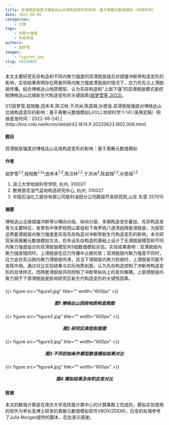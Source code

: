 ```yaml
---
title: 双滑脱层强度对博格达山北缘构造变形的影响：基于离散元数值模拟（地球科学）
date: 2022-08-05
categories:
    - 文章
tags:
    - 内聚力强度
    - 先存构造
authors:
    - 屈梦雪
images:
    - figure4.jpg
slug: 20220805
---
```


本文主要研究先存构造和不同内聚力强度的双滑脱层组合对褶皱冲断带构造变形的影响，实验结果表明存在两套同等内聚力强度滑脱层的情况下，应力优先沿上滑脱层传播。结合博格达山地质模型，认为先存构造和“上弱下强”的双滑脱层模式是控制博格达山北缘新生代构造变形的关键因素[(屈梦雪等,2022)](#refer-qu2022)。

<div id="refer-qu2022"></div>
[[1]屈梦雪,程晓敢,田禾丰,陈汉林,于洪洲,陈昌锦,孙思瑶.双滑脱层强度对博格达山北缘构造变形的影响：基于离散元数值模拟[J/OL].地球科学:1-14[（录用定稿）网络首发时间：2022-06-24].](http://kns.cnki.net/kcms/detail/42.1874.P.20220623.1802.006.html)   

#### 题目

双滑脱层强度对博格达山北缘构造变形的影响：基于离散元数值模拟

#### 作者
屈梦雪<sup>1,2</sup>,程晓敢<sup>1,2</sup>*,田禾丰<sup>1,2</sup>,陈汉林<sup>1,2</sup>,于洪洲<sup>3</sup>,陈昌锦<sup>1,2</sup>,孙思瑶<sup>1,2</sup>

1. 浙江大学地球科学学院, 杭州, 310027
2. 教育部含油气盆地构造研究中心, 杭州, 310027
3. 中国石油化工股份有限公司胜利油田分公司勘探开发研究院,山东 东营 257015

#### 摘要
博格达山北缘褶皱冲断带以横向分段、纵向分层、多期构造变形叠加、先存构造发育为主要特征，发育有中侏罗统西山窑组和下侏罗统八道湾组两套滑脱层，为探究这两套滑脱层内聚力强度差异及先存构造对冲断带新生代构造变形的影响，本次研究采用离散元数值模拟方法，在布设先存构造的基础上设计了无滑脱层模型和不同内聚力强度组合的双滑脱层模型共5组数值模拟实验。实验结果表明：双滑脱层内聚力强度相同时，上滑脱层在应力传播中占据优势；双滑脱层内聚力强度不同时，应力会优先沿弱内聚力滑脱层传递，且当下滑脱层内聚力较弱时，上滑脱层可能不发挥作用。通过对比实验结果与实际地质剖面，认为先存构造控制了冲断带构造变形的总体样式，而两套滑脱层共同控制了冲断带纵向上的变形解耦，上部滑脱层内聚力弱于下部滑脱层是影响研究区新生代构造变形的关键性因素。

<h5> </h5>
{{< figure src="figure1.jpg" title="" width="600px" >}}
<center><h5>图1 博格达山西段地质构造简图</h5></center>
{{< figure src="figure2.jpg" title="" width="600px" >}}
<center><h5>图2 研究区典型剖面图</h5></center>
{{< figure src="figure3.jpg" title="" width="600px" >}}
<center><h5>图3 不同初始条件模型数值模拟结果对比</h5></center>
{{< figure src="figure4.jpg" title="" width="600px" >}}
<center><h5>图4 模拟结果及体积应变对比 </h5></center>

#### 致谢
本文的数值计算是在南京大学高性能计算中心的计算集群上完成的，模拟实验使用的软件为李长圣博士研发的离散元数值模拟软件VBOX(ZDEM)，应变的处理参考了Julia Morgan提供的脚本，在此表示感谢。



